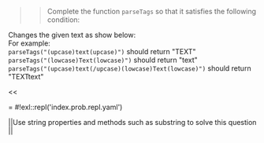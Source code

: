 >>Complete the function <code>parseTags</code> so that it satisfies the following condition:
<p>Changes the given text as show below: <br/>
For example:<br/>
<code>parseTags("(upcase)text(upcase)")</code> should return "TEXT"<br/>
<code>parseTags("(lowcase)Text(lowcase)")</code> should return "text"<br/>
<code>parseTags("(upcase)text(/upcase)(lowcase)Text(lowcase)")</code> should return "TEXTtext"</p><<

= #!exl::repl('index.prob.repl.yaml')

||Use string properties and methods such as substring to solve this question ||
